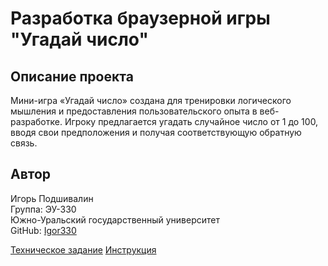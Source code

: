 # Разработка браузерной игры "Угадай число"

## Описание проекта

Мини-игра «Угадай число» создана для тренировки логического мышления и предоставления пользовательского опыта в веб-разработке. Игроку предлагается угадать случайное число от 1 до 100, вводя свои предположения и получая соответствующую обратную связь.

## Автор

Игорь Подшивалин  
Группа: ЭУ-330  
Южно-Уральский государственный университет  
GitHub: [Igor330](https://github.com/Igor330)

[Техническое задание](TEXTTASK.md)
[Инструкция](Instruction.md)
